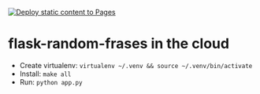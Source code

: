[![Deploy static content to Pages](https://github.com/DrR7data/flask-random-fruit/actions/workflows/static.yml/badge.svg)](https://github.com/DrR7data/flask-random-fruit/actions/workflows/static.yml)
# flask-random-frases in the cloud


* Create virtualenv:  `virtualenv ~/.venv && source ~/.venv/bin/activate`
* Install:  `make all`
* Run:  `python app.py`
